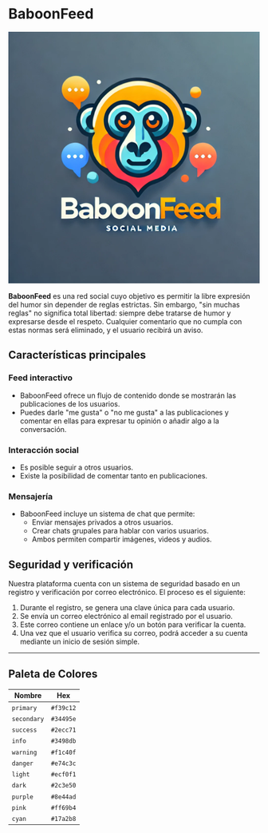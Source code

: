 # BaboonFeed

![BaboonFeed-Logo](BaboonFeedLogo.jpg)

**BaboonFeed** es una red social cuyo objetivo es permitir la libre expresión del humor sin depender de reglas estrictas. Sin embargo, "sin muchas reglas" no significa total libertad: siempre debe tratarse de humor y expresarse desde el respeto. Cualquier comentario que no cumpla con estas normas será eliminado, y el usuario recibirá un aviso.

## Características principales

### Feed interactivo

- BaboonFeed ofrece un flujo de contenido donde se mostrarán las publicaciones de los usuarios.
- Puedes darle "me gusta" o "no me gusta" a las publicaciones y comentar en ellas para expresar tu opinión o añadir algo a la conversación.

### Interacción social

- Es posible seguir a otros usuarios.
- Existe la posibilidad de comentar tanto en publicaciones.

### Mensajería

- BaboonFeed incluye un sistema de chat que permite:
  - Enviar mensajes privados a otros usuarios.
  - Crear chats grupales para hablar con varios usuarios.
  - Ambos permiten compartir imágenes, videos y audios.

## Seguridad y verificación

Nuestra plataforma cuenta con un sistema de seguridad basado en un registro y verificación por correo electrónico. El proceso es el siguiente:

1. Durante el registro, se genera una clave única para cada usuario.
2. Se envía un correo electrónico al email registrado por el usuario.
3. Este correo contiene un enlace y/o un botón para verificar la cuenta.
4. Una vez que el usuario verifica su correo, podrá acceder a su cuenta mediante un inicio de sesión simple.

---

## Paleta de Colores

| Nombre      | Hex       |
| ----------- | --------- |
| `primary`   | `#f39c12` |
| `secondary` | `#34495e` |
| `success`   | `#2ecc71` |
| `info`      | `#3498db` |
| `warning`   | `#f1c40f` |
| `danger`    | `#e74c3c` |
| `light`     | `#ecf0f1` |
| `dark`      | `#2c3e50` |
| `purple`    | `#8e44ad` |
| `pink`      | `#ff69b4` |
| `cyan`      | `#17a2b8` |

